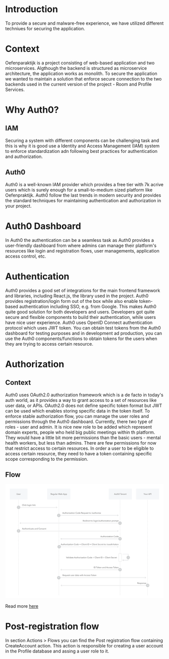 # Introduction
To provide a secure and malware-free experience, we have utilized different techniues for securing the application.

# Context
Oefenparaktijk is a project consisting of web-based application and two microservices. Algthough the backend is structured as microservice architecture, the application works as monolith. To secure the application we wanted to maintain a solution that enforce secure connection to the two backends used in the current version of the project - Room and Profile Services.

# Why Auth0?
## IAM
Securing a system with different components can be challenging task and this is why it is good use a Identity and Access Management (IAM) system to enforce standardization adn following best practices for authentication and authorization.
## Auth0
Auth0 is a well-known IAM provider which provides a free tier with 7k acrive users which is surely enough for a small-to-medium sized platform like Oefenpraktijk. Auth0 follow the last trends in modern security and provides the standard techniques for maintaining authentication and authorization in your project.

# Auth0 Dashboard
In Auth0 the authentication can be a seamless task as Auth0 provides a user-friendly dashboard from where admins can manage their platform's resources like login and registration flows, user managements, application access control, etc.

# Authentication
Auth0 provides a good set of integrations for the main frontend framework and libraries, including React.js, the library used in the project. Auth0 provides registration/login form out of the box while also enable token-based authentication including SSO, e.g. from Google. This makes Auth0 quite good solution for both developers and users. Developers got quite secure and 
flexible components to build their authentication, while users have nice user experience. Auth0 uses OpenID Connect authentication protocol which uses JWT token. You can obtain test tokens from the Auth0 dashboard for testing purposes and in development ad production, you can use the Auth0 components/functions to obtain tokens for the users when they are trying to access certain resource.

# Authorization
## Context
Auth0 uses OAuth2.0 authorization framework which is a de facto in today's auth world, as it provides a way to grant access to a set of resources like user data, or APIs. OAuth2.0 does not define specific token format but JWT can be used which enables storing specific data in the token itself.
To enforce stable authorization flow, you can manage the user roles and permissions through the Auth0 dashboard.
Currently, there two type of roles - user and admin. It is nice new role to be added which represent domain experts, people who held big public meetings within th platform. They would have a little bit more permissions than the basic users - mental health workers, but less than admins. There are few permissions for now that restrict access to certain resources. In order a user to be eligible to access certain resource, they need to have a token containing specific scope corresponding to the permission.

## Flow
![Authorization flow](image.png)

Read more [here](https://auth0.com/docs/get-started/authentication-and-authorization-flow/authorization-code-flow)

# Post-registration flow
In section Actions > Flows you can find the Post registration flow containing CreateAccount action. This action is responsible for creating a user account in the Profile database and assing a user role to it.
